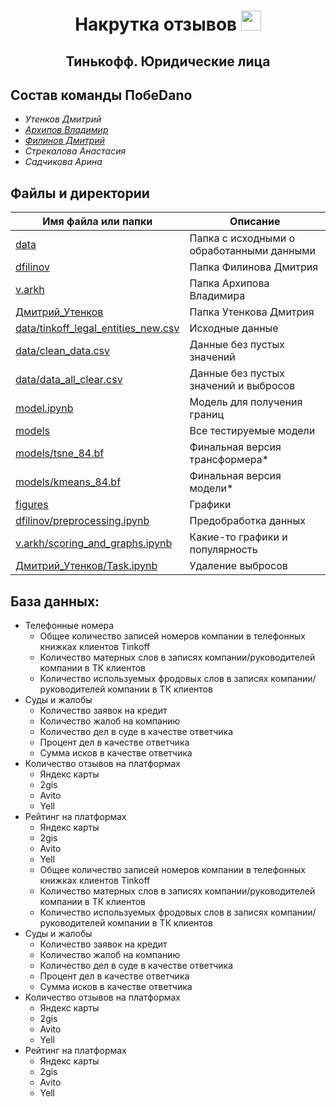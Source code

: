 <h1 align="center">Накрутка отзывов <img src="https://media.discordapp.net/attachments/572705890524725248/1054876323224494130/image.png" height="32"/></h1>
<h2 align="center">Тинькофф. Юридические лица </h2>

## Состав команды ПобеDano

- _Утенков Дмитрий_
- _[Архипов Владимир](https://github.com/ave2407)_
- _[Филинов Дмитрий](https://github.com/D1ffic00lt)_
- _Стрекалова Анастасия_
- _Садчикова Арина_

## Файлы и директории

| Имя файла или папки                                                        | Описание                                  |
|----------------------------------------------------------------------------|-------------------------------------------|
| [data](data)                                                               | Папка с исходными о обработанными данными |
| [dfilinov](dfilinov)                                                       | Папка Филинова Дмитрия                    |
| [v.arkh](v.arkh)                                                           | Папка Архипова Владимира                  |
| [Дмитрий_Утенков](Дмитрий_Утенков)                                         | Папка Утенкова Дмитрия                    |
| [data/tinkoff_legal_entities_new.csv](data/tinkoff_legal_entities_new.csv) | Исходные данные                           |
| [data/clean_data.csv](data/clean_data.csv)                                 | Данные без пустых значений                |
| [data/data_all_clear.csv](data/data_all_clear.csv)                         | Данные без пустых значений и выбросов     |
| [model.ipynb](dfilinov/model.ipynb)                                        | Модель для получения границ               |
| [models](dfilinov/models)                                                  | Все тестируемые модели                    |
| [models/tsne_84.bf](dfilinov/models/tsne_84.bf)                            | Финальная версия трансформера*            |
| [models/kmeans_84.bf](models/kmeans_84.bf)                                 | Финальная версия модели*                  |
| [figures](figures)                                                         | Графики                                   |
| [dfilinov/preprocessing.ipynb](dfilinov/preprocessing.ipynb)               | Предобработка данных                      |
| [v.arkh/scoring_and_graphs.ipynb](v.arkh/scoring_and_graphs.ipynb)         | Какие-то графики и популярность           |
| [Дмитрий_Утенков/Task.ipynb](Дмитрий_Утенков/Task.ipynb)                   | Удаление выбросов                         |

## База данных:

* Телефонные номера
    - Общее количество записей номеров компании в телефонных книжках клиентов Tinkoff
    - Количество матерных слов в записях компании/руководителей компании в ТК клиентов
    - Количество используемых фродовых слов в записях компании/руководителей компании в ТК клиентов
* Суды и жалобы
    - Количество заявок на кредит
    - Количество жалоб на компанию
    - Количество дел в суде в качестве ответчика
    - Процент дел в качестве ответчика
    - Сумма исков в качестве ответчика
* Количество отзывов на платформах
    - Яндекс карты
    - 2gis
    - Avito
    - Yell
* Рейтинг на платформах
    - Яндекс карты
    - 2gis
    - Avito
    - Yell 
  - Общее количество записей номеров компании в телефонных книжках клиентов Tinkoff
  - Количество матерных слов в записях компании/руководителей компании в ТК клиентов
  - Количество используемых фродовых слов в записях компании/руководителей компании в ТК клиентов
* Суды и жалобы
  - Количество заявок на кредит
  - Количество жалоб на компанию
  - Количество дел в суде в качестве ответчика
  - Процент дел в качестве ответчика
  - Сумма исков в качестве ответчика
* Количество отзывов на платформах
  - Яндекс карты
  - 2gis
  - Avito
  - Yell 
* Рейтинг на платформах
  - Яндекс карты
  - 2gis
  - Avito
  - Yell 
